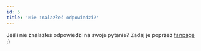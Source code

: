 ```yaml
---
id: 5
title: 'Nie znalazłeś odpowiedzi?'
---
```

Jeśli nie znalazłeś odpowiedzi na swoje pytanie? Zadaj je poprzez <a href="https://www.facebook.com/pitkalkulator">fanpage</a> ;)
